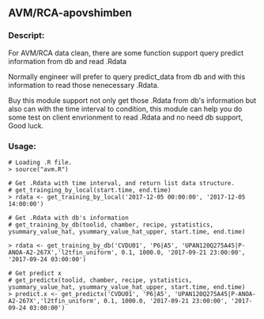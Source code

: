 ## AVM/RCA-apovshimben

### Descript: 
For AVM/RCA data clean, there are some function support query predict information from db and read .Rdata 

Normally engineer will prefer to query predict_data from db and with this information to read those nenecessary .Rdata.

Buy this module support not only get those .Rdata from db's information but also can with the time interval to condition, this module can help you do some test on client envrionment to read .Rdata and no need db support, Good luck.


### Usage:

```shell
# Loading .R file.
> source("avm.R")
   
# Get .Rdata with time interval, and return list data structure.
# get_trainging_by_local(start.time, end.time)
> rdata <- get_training_by_local('2017-12-05 00:00:00', '2017-12-05 14:00:00')

# Get .Rdata with db's information
# get_training_by_db(toolid, chamber, recipe, ystatistics, ysummary_value_hat, ysummary_value_hat_upper, start.time, end.time)

> rdata <- get_training_by_db('CVDU01', 'P6|A5', 'UPAN120Q275A45|P-ANOA-A2-267X','l2tfin_uniform', 0.1, 1000.0, '2017-09-21 23:00:00', '2017-09-24 03:00:00')

# Get predict x
# get_predictx(toolid, chamber, recipe, ystatistics, ysummary_value_hat, ysummary_value_hat_upper, start.time, end.time)
> predict.x <- get_predictx('CVDU01', 'P6|A5', 'UPAN120Q275A45|P-ANOA-A2-267X','l2tfin_uniform', 0.1, 1000.0, '2017-09-21 23:00:00', '2017-09-24 03:00:00')
```